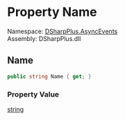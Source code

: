 # Property Name

Namespace: [DSharpPlus.AsyncEvents](DSharpPlus.AsyncEvents.md)  
Assembly: DSharpPlus.dll

## <a id="DSharpPlus_AsyncEvents_AsyncEvent_Name"></a>Name

```csharp
public string Name { get; }
```

### Property Value

[string](https://learn.microsoft.com/dotnet/api/system.string)

